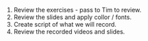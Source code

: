 1. Review the exercises - pass to Tim to review.
2. Review the slides and apply collor / fonts.
3. Create script of what we will record.
4. Review the recorded videos and slides.
